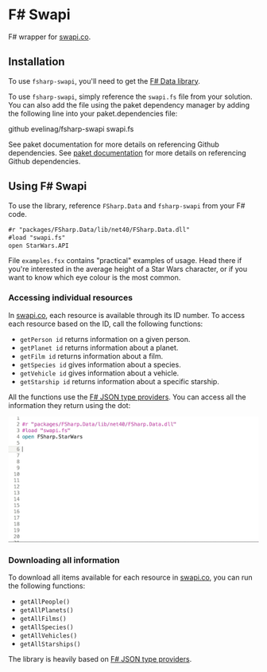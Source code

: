 # F# Swapi

F# wrapper for [swapi.co](https://swapi.co/).

## Installation

To use `fsharp-swapi`, you'll need to get the [F# Data library](http://fsharp.github.io/FSharp.Data/). 

To use `fsharp-swapi`, simply reference the `swapi.fs` file from your solution. You can also add the file using the paket dependency manager by adding the following line into your paket.dependencies file:

  github evelinag/fsharp-swapi swapi.fs

See paket documentation for more details on referencing Github dependencies.
See [paket documentation](https://fsprojects.github.io/Paket/github-dependencies.html) for more details on referencing Github dependencies.

## Using F# Swapi

To use the library, reference `FSharp.Data` and `fsharp-swapi` from your F# code.

	#r "packages/FSharp.Data/lib/net40/FSharp.Data.dll"
	#load "swapi.fs"
	open StarWars.API

File `examples.fsx` contains "practical" examples of usage. Head there if you're interested in the average height of a Star Wars character, or if you want to know which eye colour is the most common.

### Accessing individual resources

In [swapi.co](https://swapi.co/), each resource is available through its ID number. To access each resource based on the ID, call the following functions:

* `getPerson id` returns information on a given person.
* `getPlanet id` returns information about a planet.
* `getFilm id` returns information about a film.
* `getSpecies id` gives information about a species.
* `getVehicle id` gives information about a vehicle.
* `getStarship id` returns information about a specific starship.

All the functions use the [F# JSON type providers](http://fsharp.github.io/FSharp.Data/library/JsonProvider.html). You can access all the information they return using the dot:

![swapi.gif](swapi.gif)	

### Downloading all information

To download all items available for each resource in [swapi.co](https://swapi.co/), you can run the following functions:

* `getAllPeople()`
* `getAllPlanets()` 
* `getAllFilms()`
* `getAllSpecies()`
* `getAllVehicles()`
* `getAllStarships()`

The library is heavily based on [F# JSON type providers](http://fsharp.github.io/FSharp.Data/library/JsonProvider.html). 

